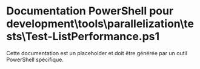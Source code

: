 # Documentation PowerShell pour development\tools\parallelization\tests\Test-ListPerformance.ps1

Cette documentation est un placeholder et doit être générée par un outil PowerShell spécifique.
